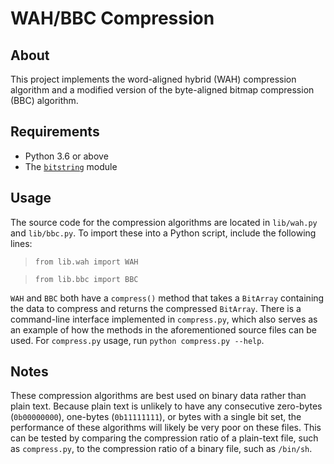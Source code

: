 # WAH/BBC Compression

## About

This project implements the word-aligned hybrid (WAH) compression algorithm and a modified version of the byte-aligned bitmap compression (BBC) algorithm.

## Requirements

* Python 3.6 or above
* The [`bitstring`](https://pypi.org/project/bitstring/) module

## Usage

The source code for the compression algorithms are located in `lib/wah.py` and `lib/bbc.py`. To import these into a Python script, include the following lines:

> `from lib.wah import WAH`

> `from lib.bbc import BBC`

`WAH` and `BBC` both have a `compress()` method that takes a `BitArray` containing the data to compress and returns the compressed `BitArray`. There is a command-line interface implemented in `compress.py`, which also serves as an example of how the methods in the aforementioned source files can be used. For `compress.py` usage, run `python compress.py --help`.

## Notes

These compression algorithms are best used on binary data rather than plain text. Because plain text is unlikely to have any consecutive zero-bytes (`0b00000000`), one-bytes (`0b11111111`), or bytes with a single bit set, the performance of these algorithms will likely be very poor on these files. This can be tested by comparing the compression ratio of a plain-text file, such as `compress.py`, to the compression ratio of a binary file, such as `/bin/sh`.
